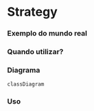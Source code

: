 # Strategy

### Exemplo do mundo real

### Quando utilizar?

### Diagrama
```mermaid
classDiagram
```

### Uso
```php
```